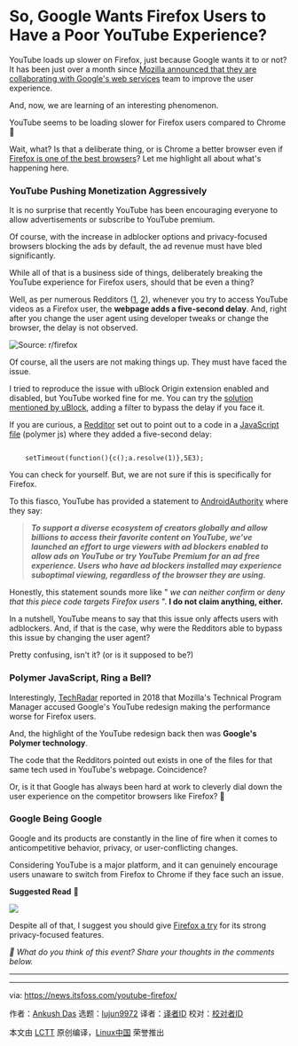 [#]: subject: "So, Google Wants Firefox Users to Have a Poor YouTube Experience?"
[#]: via: "https://news.itsfoss.com/youtube-firefox/"
[#]: author: "Ankush Das https://news.itsfoss.com/author/ankush/"
[#]: collector: "lujun9972/lctt-scripts-1700446145"
[#]: translator: " "
[#]: reviewer: " "
[#]: publisher: " "
[#]: url: " "

So, Google Wants Firefox Users to Have a Poor YouTube Experience?
======
YouTube loads up slower on Firefox, just because Google wants it to or
not?
It has been just over a month since [Mozilla announced that they are collaborating with Google's web services][1] team to improve the user experience.

And, now, we are learning of an interesting phenomenon.

YouTube seems to be loading slower for Firefox users compared to Chrome 🤯

Wait, what? Is that a deliberate thing, or is Chrome a better browser even if [Firefox is one of the best browsers][2]? Let me highlight all about what's happening here.

### YouTube Pushing Monetization Aggressively

It is no surprise that recently YouTube has been encouraging everyone to allow advertisements or subscribe to YouTube premium.

Of course, with the increase in adblocker options and privacy-focused browsers blocking the ads by default, the ad revenue must have bled significantly.

While all of that is a business side of things, deliberately breaking the YouTube experience for Firefox users, should that be even a thing?

Well, as per numerous Redditors ([1][3], [2][4]), whenever you try to access YouTube videos as a Firefox user, the **webpage adds a five-second delay**. And, right after you change the user agent using developer tweaks or change the browser, the delay is not observed.

![Source: r/firefox][5]

Of course, all the users are not making things up. They must have faced the issue.

I tried to reproduce the issue with uBlock Origin extension enabled and disabled, but YouTube worked fine for me. You can try the [solution mentioned by uBlock][6], adding a filter to bypass the delay if you face it.

If you are curious, a [Redditor][7] set out to point out to a code in a [JavaScript file][8] (polymer js) where they added a five-second delay:

```

    setTimeout(function(){c();a.resolve(1)},5E3);

```

You can check for yourself. But, we are not sure if this is specifically for Firefox.

To this fiasco, YouTube has provided a statement to [AndroidAuthority][9] where they say:

> _**To support a diverse ecosystem of creators globally and allow billions to access their favorite content on YouTube, we’ve launched an effort to urge viewers with ad blockers enabled to allow ads on YouTube or try YouTube Premium for an ad free experience. Users who have ad blockers installed may experience suboptimal viewing, regardless of the browser they are using.**_

Honestly, this statement sounds more like " _we can neither confirm or deny that this piece code targets Firefox users_ ". **I do not claim anything, either.**

In a nutshell, YouTube means to say that this issue only affects users with adblockers. And, if that is the case, why were the Redditors able to bypass this issue by changing the user agent?

Pretty confusing, isn't it? (or is it supposed to be?)

### Polymer JavaScript, Ring a Bell?

Interestingly, [TechRadar][10] reported in 2018 that Mozilla's Technical Program Manager accused Google's YouTube redesign making the performance worse for Firefox users.

And, the highlight of the YouTube redesign back then was **Google's Polymer technology**.

The code that the Redditors pointed out exists in one of the files for that same tech used in YouTube's webpage. Coincidence?

Or, is it that Google has always been hard at work to cleverly dial down the user experience on the competitor browsers like Firefox? 🤦

### Google Being Google

Google and its products are constantly in the line of fire when it comes to anticompetitive behavior, privacy, or user-conflicting changes.

Considering YouTube is a major platform, and it can genuinely encourage users unaware to switch from Firefox to Chrome if they face such an issue.

**Suggested Read** 📖

![][11]

Despite all of that, I suggest you should give [Firefox a try][12] for its strong privacy-focused features.

_💬 What do you think of this event? Share your thoughts in the comments below._

* * *

--------------------------------------------------------------------------------

via: https://news.itsfoss.com/youtube-firefox/

作者：[Ankush Das][a]
选题：[lujun9972][b]
译者：[译者ID](https://github.com/译者ID)
校对：[校对者ID](https://github.com/校对者ID)

本文由 [LCTT](https://github.com/LCTT/TranslateProject) 原创编译，[Linux中国](https://linux.cn/) 荣誉推出

[a]: https://news.itsfoss.com/author/ankush/
[b]: https://github.com/lujun9972
[1]: https://news.itsfoss.com/mozilla-firefox-progress/
[2]: https://itsfoss.com/best-browsers-ubuntu-linux/
[3]: https://www.reddit.com/r/firefox/comments/17ywbjj/comment/k9w3ei4/?context=3
[4]: https://www.reddit.com/r/youtube/comments/17z8hsz/youtube_has_started_to_artificially_slow_down/
[5]: https://news.itsfoss.com/content/images/2023/11/firefox-reddit-1.png
[6]: https://old.reddit.com/r/uBlockOrigin/comments/17tm9rp/youtube_antiadblock_and_ads_november_12_2023_mega/k9i62zu/
[7]: https://www.reddit.com/user/vk6_/
[8]: https://www.youtube.com/s/desktop/96766c85/jsbin/desktop_polymer_enable_wil_icons.vflset/desktop_polymer_enable_wil_icons.js
[9]: https://www.androidauthority.com/youtube-reportedly-slowing-down-videos-firefox-3387206/
[10]: https://www.techradar.com/news/mozilla-claims-google-has-made-youtube-perform-worse-on-edge-and-firefox
[11]: https://news.itsfoss.com/content/images/size/w256h256/2022/08/android-chrome-192x192.png
[12]: https://news.itsfoss.com/why-mozilla-firefox/
